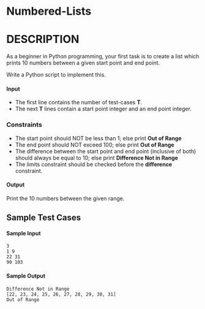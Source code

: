 # Numbered-Lists
# DESCRIPTION
As a beginner in Python programming, your first task is to create a list which prints 10 numbers between a given start point and end point.

Write a Python script to implement this.

#### Input
* The first line contains the number of test-cases **T**.
* The next **T** lines contain a start point integer and an end point integer.

### Constraints
* The start point should NOT be less than 1; else print **Out of Range**
* The end point should NOT exceed 100; else print **Out of Range**
* The difference between the start point and end point (inclusive of both) should always be equal to 10; else print **Difference Not in Range**
* The limits constraint should be checked before the **difference** constraint.

#### Output
Print the 10 numbers between the given range.

## Sample Test Cases

#### Sample Input
```
3
1 9
22 31
90 103
```
#### Sample Output
```
Difference Not in Range
[22, 23, 24, 25, 26, 27, 28, 29, 30, 31]
Out of Range
```
